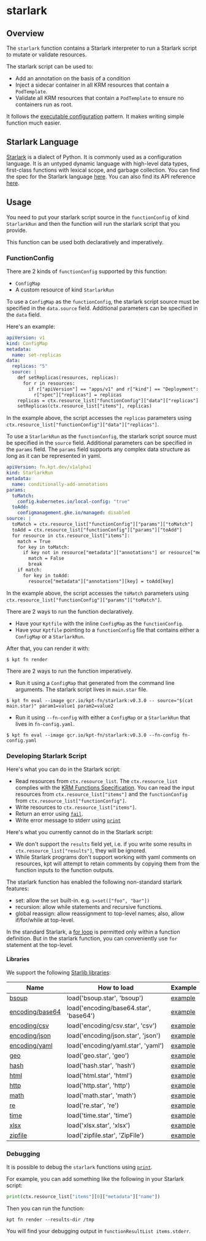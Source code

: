 # starlark

## Overview

<!--mdtogo:Short-->

The `starlark` function contains a Starlark interpreter to run a Starlark script
to mutate or validate resources.

The starlark script can be used to:

- Add an annotation on the basis of a condition
- Inject a sidecar container in all KRM resources that contain a `PodTemplate`.
- Validate all KRM resources that contain a `PodTemplate` to ensure no
  containers run as root.

It follows the [executable configuration] pattern. It makes writing simple
function much easier.

<!--mdtogo-->

## Starlark Language

[Starlark] is a dialect of Python. It is commonly used as a configuration
language. It is an untyped dynamic language with high-level data types,
first-class functions with lexical scope, and garbage collection. You can find
the spec for the Starlark language [here][spec]. You can also find its API
reference [here][apiref].

<!--mdtogo:Long-->

## Usage

You need to put your starlark script source in the `functionConfig` of
kind `StarlarkRun` and then the function will run the starlark script that you
provide.

This function can be used both declaratively and imperatively.

### FunctionConfig

There are 2 kinds of `functionConfig` supported by this function:

- `ConfigMap`
- A custom resource of kind `StarlarkRun`

To use a `ConfigMap` as the `functionConfig`, the starlark script source must be
specified in the `data.source` field. Additional parameters can be specified in
the `data` field.

Here's an example:

```yaml
apiVersion: v1
kind: ConfigMap
metadata:
  name: set-replicas
data:
  replicas: "5"
  source: |
    def setReplicas(resources, replicas):
      for r in resources:
        if r["apiVersion"] == "apps/v1" and r["kind"] == "Deployment":
          r["spec"]["replicas"] = replicas
    replicas = ctx.resource_list["functionConfig"]["data"]["replicas"]
    setReplicas(ctx.resource_list["items"], replicas)
```

In the example above, the script accesses the `replicas` parameters
using `ctx.resource_list["functionConfig"]["data"]["replicas"]`.

To use a `StarlarkRun` as the `functionConfig`, the starlark script source must
be specified in the `source` field. Additional parameters can be specified in
the `params` field. The `params` field supports any complex data structure as
long as it can be represented in yaml.

```yaml
apiVersion: fn.kpt.dev/v1alpha1
kind: StarlarkRun
metadata:
  name: conditionally-add-annotations
params:
  toMatch:
    config.kubernetes.io/local-config: "true"
  toAdd:
    configmanagement.gke.io/managed: disabled
source: |    
  toMatch = ctx.resource_list["functionConfig"]["params"]["toMatch"]
  toAdd = ctx.resource_list["functionConfig"]["params"]["toAdd"]
  for resource in ctx.resource_list["items"]:
    match = True
    for key in toMatch:
      if key not in resource["metadata"]["annotations"] or resource["metadata"]["annotations"][key] != toMatch[key]:
        match = False
        break
    if match:
      for key in toAdd:
        resource["metadata"]["annotations"][key] = toAdd[key]
```

In the example above, the script accesses the `toMatch` parameters
using `ctx.resource_list["functionConfig"]["params"]["toMatch"]`.

There are 2 ways to run the function declaratively.

- Have your `Kptfile` with the inline `ConfigMap` as the `functionConfig`.
- Have your `Kptfile` pointing to a `functionConfig` file that contains either a
  `ConfigMap` or a `StarlarkRun`.

After that, you can render it with:

```shell
$ kpt fn render
```

There are 2 ways to run the function imperatively.

- Run it using a `ConfigMap` that generated from the command line arguments. The
  starlark script lives in `main.star` file.

```shell
$ kpt fn eval --image gcr.io/kpt-fn/starlark:v0.3.0 -- source="$(cat main.star)" param1=value1 param2=value2
```

- Run it using `--fn-config` with either a `ConfigMap` or a `StarlarkRun` that
  lives in `fn-config.yaml`.

```shell
$ kpt fn eval --image gcr.io/kpt-fn/starlark:v0.3.0 --fn-config fn-config.yaml
```

### Developing Starlark Script

Here's what you can do in the Starlark script:

- Read resources from `ctx.resource_list`. The `ctx.resource_list` complies with
  the [KRM Functions Specification]. You can read the input resources from
  `ctx.resource_list["items"]` and the `functionConfig` from
  `ctx.resource_list["functionConfig"]`.
- Write resources to `ctx.resource_list["items"]`.
- Return an error using [`fail`][fail].
- Write error message to stderr using [`print`][print]

Here's what you currently cannot do in the Starlark script:

- We don't support the `results` field yet, i.e. if you write some results in
  `ctx.resource_list["results"]`, they will be ignored.
- While Starlark programs don't support working with yaml comments on resources,
  kpt will attempt to retain comments by copying them from the function inputs
  to the function outputs.

The starlark function has enabled the following non-standard starlark features:

- set: allow the `set` built-in. e.g. `s=set(["foo", "bar"])`
- recursion: allow while statements and recursive functions.
- global reassign: allow reassignment to top-level names; also, allow
  if/for/while at top-level.

In the standard Starlark, a [for loop] is permitted only within a function
definition. But in the starlark function, you can conveniently use `for`
statement at the top-level.

#### Libraries

We support the following [Starlib libraries]:

| Name               | How to load                            | Example |
|--------------------|----------------------------------------|---------|
| [bsoup]            | load('bsoup.star', 'bsoup')            | [example](https://github.com/qri-io/starlib/blob/master/bsoup/testdata/test.star)           |
| [encoding/base64]  | load('encoding/base64.star', 'base64') | [example](https://github.com/qri-io/starlib/blob/master/encoding/base64/testdata/test.star) |
| [encoding/csv]     | load('encoding/csv.star', 'csv')       | [example](https://github.com/qri-io/starlib/blob/master/encoding/csv/testdata/test.star)    |
| [encoding/json]    | load('encoding/json.star', 'json')     | [example](https://github.com/google/starlark-go/blob/master/starlark/testdata/json.star)    |
| [encoding/yaml]    | load('encoding/yaml.star', 'yaml')     | [example](https://github.com/qri-io/starlib/blob/master/encoding/yaml/testdata/test.star)   |
| [geo]              | load('geo.star', 'geo')                | [example](https://github.com/qri-io/starlib/blob/master/geo/testdata/test.star)             |
| [hash]             | load('hash.star', 'hash')              | [example](https://github.com/qri-io/starlib/blob/master/hash/testdata/test.star)            |
| [html]             | load('html.star', 'html')              | [example](https://github.com/qri-io/starlib/blob/master/html/testdata/test.star)            |
| [http]             | load('http.star', 'http')              | [example](https://github.com/qri-io/starlib/blob/master/http/testdata/test.star)            |
| [math]             | load('math.star', 'math')              | [example](https://github.com/google/starlark-go/blob/master/starlark/testdata/math.star)    |
| [re]               | load('re.star', 're')                  | [example](https://github.com/qri-io/starlib/blob/master/re/testdata/test.star)              |
| [time]             | load('time.star', 'time')              | [example](https://github.com/google/starlark-go/blob/master/starlark/testdata/time.star)    |
| [xlsx]             | load('xlsx.star', 'xlsx')              | [example](https://github.com/qri-io/starlib/blob/master/xlsx/testdata/test.star)            |
| [zipfile]          | load('zipfile.star', 'ZipFile')        | [example](https://github.com/qri-io/starlib/blob/master/zipfile/testdata/test.star)         |

### Debugging

It is possible to debug the `starlark` functions using [`print`][print].

For example, you can add something like the following in your Starlark script:

```python
print(ctx.resource_list["items"][0]["metadata"]["name"])
```

Then you can run the function:

```shell
kpt fn render --results-dir /tmp
```

You will find your debugging output in `functionResultList items.stderr`.

<!--mdtogo-->

[Starlark]: https://docs.bazel.build/versions/master/skylark/language.html

[executable configuration]: https://kpt.dev/book/05-developing-functions/04-executable-configuration

[spec]: https://github.com/bazelbuild/starlark/blob/master/spec.md

[apiref]: https://docs.bazel.build/versions/master/skylark/lib/skylark-overview.html

[KRM Functions Specification]: https://kpt.dev/book/05-developing-functions/01-functions-specification

[for loop]: https://github.com/bazelbuild/starlark/blob/master/spec.md#for-loops

[fail]: https://docs.bazel.build/versions/master/skylark/lib/globals.html#fail

[print]: https://docs.bazel.build/versions/master/skylark/lib/globals.html#print

[Starlib libraries]: https://github.com/qri-io/starlib#packages

[bsoup]: https://github.com/qri-io/starlib/tree/v0.5.0/bsoup

[encoding/base64]: https://github.com/qri-io/starlib/tree/v0.5.0/encoding/base64

[encoding/csv]: https://github.com/qri-io/starlib/tree/v0.5.0/encoding/csv

[encoding/json]: https://pkg.go.dev/go.starlark.net/lib/json

[encoding/yaml]: https://github.com/qri-io/starlib/tree/v0.5.0/encoding/yaml

[geo]: https://github.com/qri-io/starlib/tree/v0.5.0/geo

[hash]: https://github.com/qri-io/starlib/tree/v0.5.0/hash

[html]: https://github.com/qri-io/starlib/tree/v0.5.0/html

[http]: https://github.com/qri-io/starlib/tree/v0.5.0/http

[math]: https://pkg.go.dev/go.starlark.net/lib/math

[re]: https://github.com/qri-io/starlib/tree/v0.5.0/re

[time]: https://pkg.go.dev/go.starlark.net/lib/time

[xlsx]: https://github.com/qri-io/starlib/tree/v0.5.0/xlsx

[zipfile]: https://github.com/qri-io/starlib/tree/v0.5.0/zipfile
